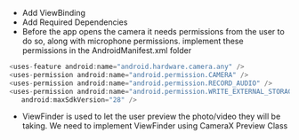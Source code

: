 - Add ViewBinding
- Add Required Dependencies
- Before the app opens the camera it needs permissions from the user to do so, along with microphone permissions. implement these permissions in the AndroidManifest.xml folder 
```Kotlin
<uses-feature android:name="android.hardware.camera.any" />
<uses-permission android:name="android.permission.CAMERA" />
<uses-permission android:name="android.permission.RECORD_AUDIO" />
<uses-permission android:name="android.permission.WRITE_EXTERNAL_STORAGE"
   android:maxSdkVersion="28" />
```
- ViewFinder is used to let the user preview the photo/video they will be taking. We need to implement ViewFinder using CameraX Preview Class